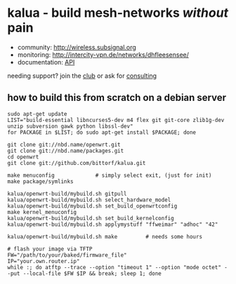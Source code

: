 kalua - build mesh-networks _without_ pain
==========================================

* community: http://wireless.subsignal.org
* monitoring: http://intercity-vpn.de/networks/dhfleesensee/
* documentation: [API](http://wireless.subsignal.org/index.php?title=Firmware-Dokumentation_API)

needing support?
join the [club](http://blog.maschinenraum.tk) or ask for [consulting](http://bittorf-wireless.de)


how to build this from scratch on a debian server
-------------------------------------------------

	sudo apt-get update
	LIST="build-essential libncurses5-dev m4 flex git git-core zlib1g-dev unzip subversion gawk python libssl-dev"
	for PACKAGE in $LIST; do sudo apt-get install $PACKAGE; done
	
	git clone git://nbd.name/openwrt.git
	git clone git://nbd.name/packages.git
	cd openwrt
	git clone git://github.com/bittorf/kalua.git
	
	make menuconfig				# simply select exit, (just for init)
	make package/symlinks
	
	kalua/openwrt-build/mybuild.sh gitpull
	kalua/openwrt-build/mybuild.sh select_hardware_model
	kalua/openwrt-build/mybuild.sh set_build_openwrtconfig
	make kernel_menuconfig
	kalua/openwrt-build/mybuild.sh set_build_kernelconfig
	kalua/openwrt-build/mybuild.sh applymystuff "ffweimar" "adhoc" "42"
	
	kalua/openwrt-build/mybuild.sh make 		# needs some hours
	
	# flash your image via TFTP
	FW="/path/to/your/baked/firmware_file"
	IP="your.own.router.ip"
	while :; do atftp --trace --option "timeout 1" --option "mode octet" --put --local-file $FW $IP && break; sleep 1; done
